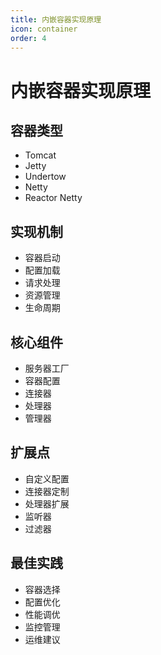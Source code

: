 ```yaml
---
title: 内嵌容器实现原理
icon: container
order: 4
---
```


# 内嵌容器实现原理

## 容器类型
- Tomcat
- Jetty
- Undertow
- Netty
- Reactor Netty

## 实现机制
- 容器启动
- 配置加载
- 请求处理
- 资源管理
- 生命周期

## 核心组件
- 服务器工厂
- 容器配置
- 连接器
- 处理器
- 管理器

## 扩展点
- 自定义配置
- 连接器定制
- 处理器扩展
- 监听器
- 过滤器

## 最佳实践
- 容器选择
- 配置优化
- 性能调优
- 监控管理
- 运维建议
